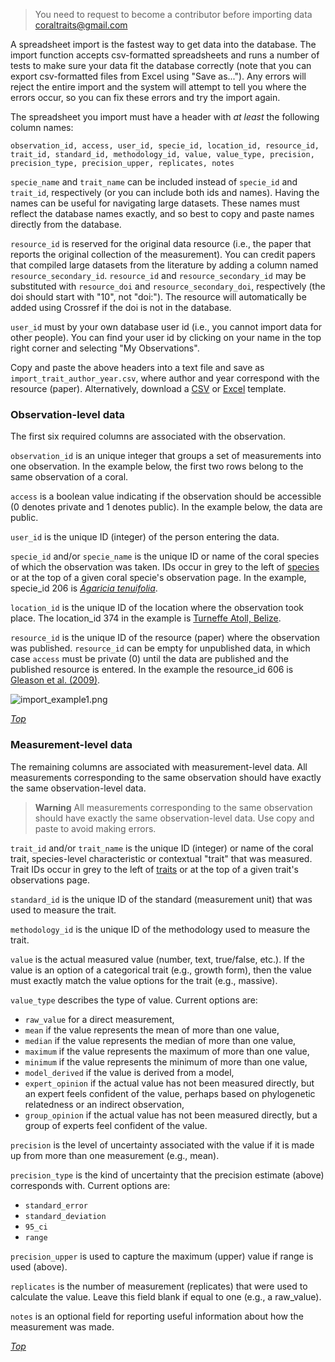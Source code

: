 > You need to request to become a contributor before importing data <coraltraits@gmail.com>

A spreadsheet import is the fastest way to get data into the database. The import function accepts csv-formatted spreadsheets and runs a number of tests to make sure your data fit the database correctly (note that you can export csv-formatted files from Excel using "Save as..."). Any errors will reject the entire import and the system will attempt to tell you where the errors occur, so you can fix these errors and try the import again.

The spreadsheet you import must have a header with *at least* the following column names:

    observation_id, access, user_id, specie_id, location_id, resource_id, trait_id, standard_id, methodology_id, value, value_type, precision, precision_type, precision_upper, replicates, notes

`specie_name` and `trait_name` can be included instead of `specie_id` and `trait_id`, respectively (or you can include both ids and names). Having the names can be useful for navigating large datasets. These names must reflect the database names exactly, and so best to copy and paste names directly from the database.

`resource_id` is reserved for the original data resource (i.e., the paper that reports the original collection of the measurement).  You can credit papers that compiled large datasets from the literature by adding a column named `resource_secondary_id`. `resource_id` and `resource_secondary_id` may be substituted with `resource_doi` and `resource_secondary_doi`, respectively (the doi should start with "10", not "doi:"). The resource will automatically be added using Crossref if the doi is not in the database.

`user_id` must by your own database user id (i.e., you cannot import data for other people). You can find your user id by clicking on your name in the top right corner and selecting "My Observations".

Copy and paste the above headers into a text file and save as `import_trait_author_year.csv`, where author and year correspond with the resource (paper). Alternatively, download a [CSV](/import_template_author_year.csv) or [Excel](/import_template_author_year.xlsx) template.

### Observation-level data

The first six required columns are associated with the observation.

`observation_id` is an unique integer that groups a set of measurements into one observation. In the example below, the first two rows belong to the same observation of a coral.

`access` is a boolean value indicating if the observation should be accessible (0 denotes private and 1 denotes public). In the example below, the data are public.

`user_id` is the unique ID (integer) of the person entering the data. 

`specie_id` and/or `specie_name` is the unique ID or name of the coral species of which the observation was taken. IDs occur in grey to the left of [species](/species) or at the top of a given coral specie's observation page. In the example, specie_id 206 is *[Agaricia tenuifolia](/species/206)*.

`location_id` is the unique ID of the location where the observation took place. The location_id 374 in the example is [Turneffe Atoll, Belize](/locations/374).

`resource_id` is the unique ID of the resource (paper) where the observation was published. `resource_id` can be empty for unpublished data, in which case `access` must be private (0) until the data are published and the published resource is entered. In the example the resource_id 606 is [Gleason et al. (2009)](/resources/606).

![import_example1.png](/images/import_example1_small.png)
  
*[Top](#)*

### Measurement-level data

The remaining columns are associated with measurement-level data. All measurements corresponding to the same observation should have exactly the same observation-level data. 

> **Warning** All measurements corresponding to the same observation should have exactly the same observation-level data. Use copy and paste to avoid making errors.

`trait_id` and/or `trait_name` is the unique ID (integer) or name of the coral trait, species-level characteristic or contextual "trait" that was measured. Trait IDs occur in grey to the left of [traits](/traits) or at the top of a given trait's observations page.

`standard_id` is the unique ID of the standard (measurement unit) that was used to measure the trait. 

`methodology_id` is the unique ID of the methodology used to measure the trait. 

`value` is the actual measured value (number, text, true/false, etc.). If the value is an option of a categorical trait (e.g., growth form), then the value must exactly match the value options for the trait (e.g., massive).

`value_type` describes the type of value. Current options are: 

- `raw_value` for a direct measurement, 
- `mean` if the value represents the mean of more than one value, 
- `median` if the value represents the median of more than one value, 
- `maximum` if the value represents the maximum of more than one value, 
- `minimum` if the value represents the minimum of more than one value, 
- `model_derived` if the value is derived from a model, 
- `expert_opinion` if the actual value has not been measured directly, but an expert feels confident of the value, perhaps based on phylogenetic relatedness or an indirect observation, 
- `group_opinion` if the actual value has not been measured directly, but a group of experts feel confident of the value. 

`precision` is the level of uncertainty associated with the value if it is made up from more than one measurement (e.g., mean). 

`precision_type` is the kind of uncertainty that the precision estimate (above) corresponds with. Current options are:

- `standard_error`
- `standard_deviation`
- `95_ci` 
- `range` 

`precision_upper` is used to capture the maximum (upper) value if range is used (above). 

`replicates` is the number of measurement (replicates) that were used to calculate the value. Leave this field blank if equal to one (e.g., a raw_value). 

`notes` is an optional field for reporting useful information about how the measurement was made.

*[Top](#)*

